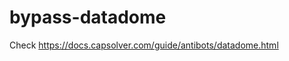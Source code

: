 # bypass-datadome
Check https://docs.capsolver.com/guide/antibots/datadome.html
                                                